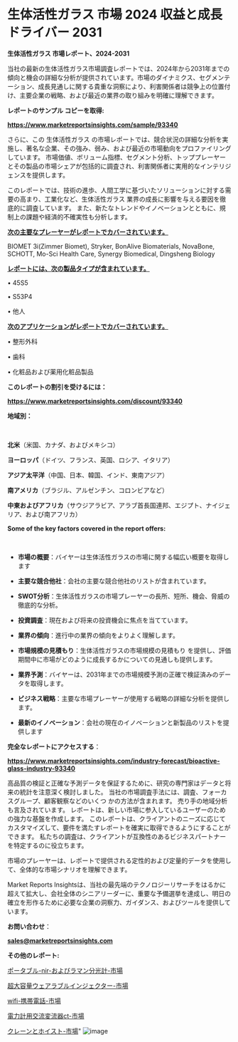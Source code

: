# 生体活性ガラス 市場 2024 収益と成長ドライバー 2031

<strong>生体活性ガラス 市場レポート、2024-2031</strong>

当社の最新の生体活性ガラス市場調査レポートでは、2024年から2031年までの傾向と機会の詳細な分析が提供されています。市場のダイナミクス、セグメンテーション、成長見通しに関する貴重な洞察により、利害関係者は競争上の位置付け、主要企業の戦略、および最近の業界の取り組みを明確に理解できます。



<strong>レポートのサンプル コピーを取得:</strong> <a href=https://www.marketreportsinsights.com/sample/93340>

<strong><u>https://www.marketreportsinsights.com/sample/93340</u></strong></a>

さらに、この 生体活性ガラス の市場レポートでは、競合状況の詳細な分析を実施し、著名な企業、その強み、弱み、および最近の市場動向をプロファイリングしています。 市場価値、ボリューム指標、セグメント分析、トッププレーヤーとその製品の市場シェアが包括的に調査され、利害関係者に実用的なインテリジェンスを提供します。

このレポートでは、技術の進歩、人間工学に基づいたソリューションに対する需要の高まり、工業化など、生体活性ガラス 業界の成長に影響を与える要因を徹底的に調査しています。 また、新たなトレンドやイノベーションとともに、規制上の課題や経済的不確実性も分析します。



<strong><u>次の主要なプレーヤーがレポートでカバーされています。</u></strong>

BIOMET 3i(Zimmer Biomet), Stryker, BonAlive Biomaterials, NovaBone, SCHOTT, Mo-Sci Health Care, Synergy Biomedical, Dingsheng Biology



<strong><u><b>レポートには、次の製品タイプが含まれています。</b></u></strong>

• 45S5

• S53P4

• 他人



<strong><u><b>次のアプリケーションがレポートでカバーされています。</b></u></strong>

• 整形外科

• 歯科

• 化粧品および薬用化粧品製品



<strong><b>このレポートの割引を受けるには：</b></strong>

<a href=https://www.marketreportsinsights.com/discount/93340>

<strong><u>https://www.marketreportsinsights.com/discount/93340</u></strong></a>



<strong>地域別：</strong>

<strong> </strong>



<strong>北米</strong>（米国、カナダ、およびメキシコ）



<strong>ヨーロッパ</strong>（ドイツ、フランス、英国、ロシア、イタリア）



<strong>アジア太平洋</strong>（中国、日本、韓国、インド、東南アジア）



<strong>南アメリカ</strong>（ブラジル、アルゼンチン、コロンビアなど）



<strong>中東およびアフリカ</strong>（サウジアラビア、アラブ首長国連邦、エジプト、ナイジェリア、および南アフリカ）



<strong>Some of the key factors covered in the report offers:</strong>

<strong> </strong>
<ul>
  <li>

<strong>市場の概要</strong>：バイヤーは生体活性ガラスの市場に関する幅広い概要を取得します</li>
  <li>

<strong>主要な競合他社</strong>：会社の主要な競合他社のリストが含まれています。</li>
  <li>

<strong>SWOT分析</strong>：生体活性ガラスの市場プレーヤーの長所、短所、機会、脅威の徹底的な分析。</li>
  <li>

<strong>投資調査</strong>：現在および将来の投資機会に焦点を当てています。</li>
  <li>

<strong>業界の傾向</strong>：進行中の業界の傾向をよりよく理解します。</li>
  <li>

<strong>市場規模の見積もり</strong>：生体活性ガラスの市場規模の見積もり を提供し、評価期間中に市場がどのように成長するかについての見通しも提供します。</li>
  <li>

<strong>業界予測</strong>：バイヤーは、2031年までの市場規模予測の正確で検証済みのデータを取得します。</li>
  <li>

<strong>ビジネス戦略</strong>：主要な市場プレーヤーが使用する戦略の詳細な分析を提供します。</li>
  <li>

<strong>最新のイノベーション</strong>：会社の現在のイノベーションと新製品のリストを提供します</li>
</ul>


<strong>完全なレポートにアクセスする</strong>：

<a href=https://www.marketreportsinsights.com/industry-forecast/bioactive-glass-industry-93340>

<strong><u>https://www.marketreportsinsights.com/industry-forecast/bioactive-glass-industry-93340</u></strong></a>

高品質の検証と正確な予測データを保証するために、研究の専門家はデータと将来の統計を注意深く検討しました。 当社の市場調査手法には、調査、フォーカスグループ、顧客観察などのいくつ かの方法が含まれます。 売り手の地域分析も言及されています。 レポートは、新しい市場に参入しているユーザーのための強力な基盤を作成します。 このレポートは、クライアントのニーズに応じてカスタマイズして、要件を満たすレポートを確実に取得できるようにすることができます。 私たちの調査は、クライアントが互換性のあるビジネスパートナーを特定するのに役立ちます。

市場のプレーヤーは、レポートで提供される定性的および定量的データを使用して、全体的な市場シナリオを理解できます。

Market Reports Insightsは、当社の最先端のテクノロジーリサーチをはるかに超えて拡大し、会社全体のシニアリーダーに、重要な予備選挙を達成し、明日の確立を形作るために必要な企業の洞察力、ガイダンス、およびツールを提供しています。



<strong><b>お問い合わせ</b></strong>：

<a href=mailto:sales@marketreportsinsights.com>

<strong><u>sales@marketreportsinsights.com</u></strong></a>



<strong>その他のレポート:</strong>

<a href=https://www.linkedin.com/pulse/ポータブル-nir-およびラマン分光計-市場-2023-新興市場-将来の動向と市場需要-8zjnf/>ポータブル-nir-およびラマン分光計-市場</a>

<a href=https://www.linkedin.com/pulse/超大容量ウェアラブルインジェクター-市場-2023-競争分析と事業成長-2030-trend-titans-360-analysis-44jrf/>超大容量ウェアラブルインジェクター-市場</a>

<a href=https://www.linkedin.com/pulse/wifi-携帯電話-市場-2023-収益と成長ドライバー-2030-data-dive-discoveries-24-analysis-vdjlf/>wifi-携帯電話-市場</a>

<a href=https://www.linkedin.com/pulse/電力計用交流変流器ct-市場-2030-年までの需要に焦点を当てた-2023-pinkc/>電力計用交流変流器ct-市場</a>

<a href=https://www.linkedin.com/pulse/クレーンとホイスト-市場-2023-収益と成長ドライバー-2030-analytics-achievers-24-analysis-prlpf/>クレーンとホイスト-市場</a>"
![image](https://github.com/gayatriri2/Market-Trends/assets/166717496/f13d0469-8edd-4dc8-b695-6e7902d6dfa1)
